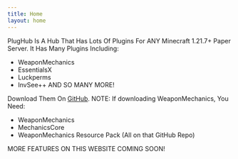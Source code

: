 ```yaml
---
title: Home
layout: home
---
```


PlugHub Is A Hub That Has Lots Of Plugins For ANY Minecraft 1.21.7+ Paper Server. It Has Many Plugins Including:
- WeaponMechanics
- EssentialsX
- Luckperms
- InvSee++
AND SO MANY MORE!

Download Them On [GitHub](https://github.com/OptionallyBlueStudios/PlugHub-Files).
NOTE: If downloading WeaponMechanics, You Need:
- WeaponMechanics
- MechanicsCore
- WeaponMechanics Resource Pack
(All on that GitHub Repo)

MORE FEATURES ON THIS WEBSITE COMING SOON!
